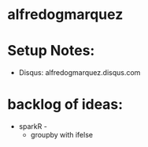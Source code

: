 # alfredogmarquez

# Setup Notes:
  - Disqus: alfredogmarquez.disqus.com

# backlog of ideas:
  - sparkR -
    - groupby with ifelse
